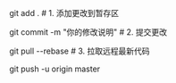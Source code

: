 git add .                        # 1. 添加更改到暂存区

git commit -m "你的修改说明"     # 2. 提交更改

git pull --rebase               # 3. 拉取远程最新代码

git push -u origin master